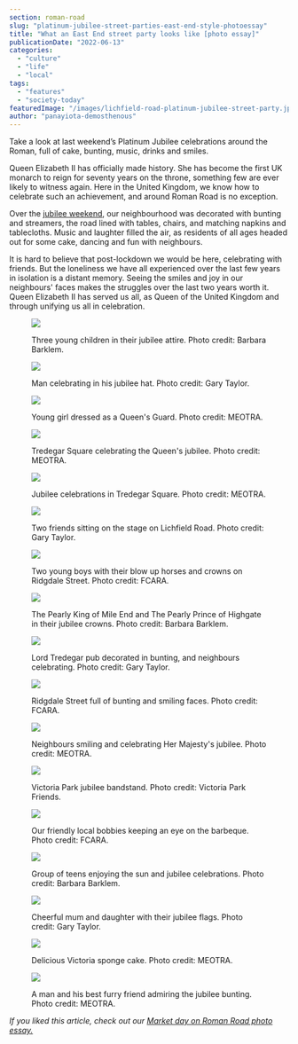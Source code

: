 ```yaml
---
section: roman-road
slug: "platinum-jubilee-street-parties-east-end-style-photoessay"
title: "What an East End street party looks like [photo essay]"
publicationDate: "2022-06-13"
categories: 
  - "culture"
  - "life"
  - "local"
tags: 
  - "features"
  - "society-today"
featuredImage: "/images/lichfield-road-platinum-jubilee-street-party.jpg"
author: "panayiota-demosthenous"
---
```


Take a look at last weekend’s Platinum Jubilee celebrations around the Roman, full of cake, bunting, music, drinks and smiles.

Queen Elizabeth II has officially made history. She has become the first UK monarch to reign for seventy years on the throne, something few are ever likely to witness again. Here in the United Kingdom, we know how to celebrate such an achievement, and around Roman Road is no exception.

Over the [jubilee weekend](https://platinumjubilee.gov.uk/events/), our neighbourhood was decorated with bunting and streamers, the road lined with tables, chairs, and matching napkins and tablecloths. Music and laughter filled the air, as residents of all ages headed out for some cake, dancing and fun with neighbours.

It is hard to believe that post-lockdown we would be here, celebrating with friends. But the loneliness we have all experienced over the last few years in isolation is a distant memory. Seeing the smiles and joy in our neighbours' faces makes the struggles over the last two years worth it. Queen Elizabeth II has served us all, as Queen of the United Kingdom and through unifying us all in celebration.

<figure>

![](/images/Lichfield_feature_image-1024x683.jpg)

<figcaption>

Three young children in their jubilee attire. Photo credit: Barbara Barklem.

</figcaption>

</figure>

<figure>

![](/images/man_jubilee_lichfield.jpg)

<figcaption>

Man celebrating in his jubilee hat. Photo credit: Gary Taylor.

</figcaption>

</figure>

<figure>

![](/images/meotra-young-boy.jpg)

<figcaption>

Young girl dressed as a Queen's Guard. Photo credit: MEOTRA.

</figcaption>

</figure>

<figure>

![](/images/Tredegar-Jubilee--1024x682.jpg)

<figcaption>

Tredegar Square celebrating the Queen's jubilee. Photo credit: MEOTRA.

</figcaption>

</figure>

<figure>

![](/images/meotra_jubilee_party-1024x682.jpg)

<figcaption>

Jubilee celebrations in Tredegar Square. Photo credit: MEOTRA.

</figcaption>

</figure>

<figure>

![](/images/two_men_jubilee.jpg)

<figcaption>

Two friends sitting on the stage on Lichfield Road. Photo credit: Gary Taylor.

</figcaption>

</figure>

<figure>

![](/images/children_fairfield_rd-1024x683.jpg)

<figcaption>

Two young boys with their blow up horses and crowns on Ridgdale Street. Photo credit: FCARA.

</figcaption>

</figure>

<figure>

![](/images/pearly_king_jubilee-1024x683.jpg)

<figcaption>

The Pearly King of Mile End and The Pearly Prince of Highgate in their jubilee crowns. Photo credit: Barbara Barklem.

</figcaption>

</figure>

<figure>

![](/images/outside_tredegar_jubilee-1024x683.jpg)

<figcaption>

Lord Tredegar pub decorated in bunting, and neighbours celebrating. Photo credit: Gary Taylor.

</figcaption>

</figure>

<figure>

![](/images/fairfield_rd-1024x683.jpg)

<figcaption>

Ridgdale Street full of bunting and smiling faces. Photo credit: FCARA.

</figcaption>

</figure>

<figure>

![](/images/Tredegar-celebrations-1024x683.jpg)

<figcaption>

Neighbours smiling and celebrating Her Majesty's jubilee. Photo credit: MEOTRA.

</figcaption>

</figure>

<figure>

![](/images/Vicky_park_jubilee-1024x682.jpg)

<figcaption>

Victoria Park jubilee bandstand. Photo credit: Victoria Park Friends.

</figcaption>

</figure>

<figure>

![](/images/Fairfield-Rd-policemen-jubilee-1024x683.jpg)

<figcaption>

Our friendly local bobbies keeping an eye on the barbeque. Photo credit: FCARA.

</figcaption>

</figure>

<figure>

![](/images/Lichfield_teens_jubilee-1024x683.jpg)

<figcaption>

Group of teens enjoying the sun and jubilee celebrations. Photo credit: Barbara Barklem.

</figcaption>

</figure>

<figure>

![](/images/lichfield_mum_child_jubilee.jpg)

<figcaption>

Cheerful mum and daughter with their jubilee flags. Photo credit: Gary Taylor.

</figcaption>

</figure>

<figure>

![](/images/Tredegar-Jubilee-cake.jpg)

<figcaption>

Delicious Victoria sponge cake. Photo credit: MEOTRA.

</figcaption>

</figure>

<figure>

![](/images/tredegar_man_dog_jubilee.jpg)

<figcaption>

A man and his best furry friend admiring the jubilee bunting. Photo credit: MEOTRA.

</figcaption>

</figure>

_If you liked this article, check out our [Market day on Roman Road photo essay.](https://romanroadlondon.com/roman-road-market-wedgley-snipes-photoessay/)_


